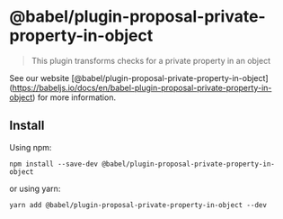 <span class="citation" data-cites="babel/plugin-proposal-private-property-in-object">@babel/plugin-proposal-private-property-in-object</span>
=============================================================================================================================================

> This plugin transforms checks for a private property in an object

See our website <span class="citation" data-cites="babel/plugin-proposal-private-property-in-object">\[@babel/plugin-proposal-private-property-in-object\]</span>(https://babeljs.io/docs/en/babel-plugin-proposal-private-property-in-object) for more information.

Install
-------

Using npm:

    npm install --save-dev @babel/plugin-proposal-private-property-in-object

or using yarn:

    yarn add @babel/plugin-proposal-private-property-in-object --dev
